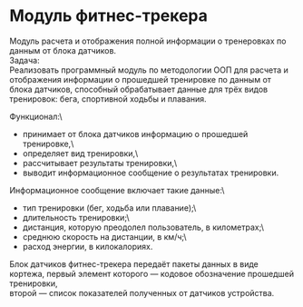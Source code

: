 # Модуль фитнес-трекера
Модуль расчета и отображения полной информации о тренеровках по данным от блока датчиков. \
Задача:\
Реализовать программный модуль по методологии ООП для расчета и отображения информации о прошедшей тренировке по данным от блока датчиков, способный
обрабатывает данные для трёх видов тренировок: бега, спортивной ходьбы и плавания.

Функционал:\
- принимает от блока датчиков информацию о прошедшей тренировке,\
- определяет вид тренировки,\
- рассчитывает результаты тренировки,\
- выводит информационное сообщение о результатах тренировки.

Информационное сообщение включает такие данные:\
- тип тренировки (бег, ходьба или плавание);\
- длительность тренировки;\
- дистанция, которую преодолел пользователь, в километрах;\
- среднюю скорость на дистанции, в км/ч;\
- расход энергии, в килокалориях.

Блок датчиков фитнес-трекера передаёт пакеты данных в виде кортежа, первый элемент которого — кодовое обозначение прошедшей тренировки,\
второй — список показателей полученных от датчиков устройства.
